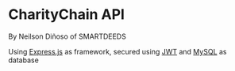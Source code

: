 # CharityChain API
 By Neilson Diñoso of SMARTDEEDS

Using [Express.js](https://expressjs.com/) as framework, secured using [JWT](https://jwt.io/) and [MySQL](https://www.mysql.com/) as database
